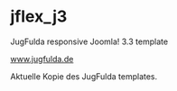 jflex_j3
========

JugFulda responsive Joomla! 3.3 template

www.jugfulda.de

Aktuelle Kopie des JugFulda templates.


